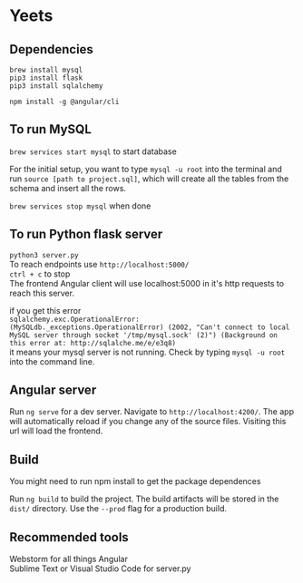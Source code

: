 # Yeets

## Dependencies
`brew install mysql`  
`pip3 install flask`  
`pip3 install sqlalchemy`  

`npm install -g @angular/cli`

## To run MySQL
`brew services start mysql` to start database  

For the initial setup, you want to type `mysql -u root` into the terminal and run `source [path to project.sql]`, which will create all the tables from the schema and insert all the rows.  

`brew services stop mysql` when done  


## To run Python flask server
`python3 server.py`  
To reach endpoints use `http://localhost:5000/`  
`ctrl + c` to stop  
The frontend Angular client will use localhost:5000 in it's http requests to reach this server.

if you get this error  
`sqlalchemy.exc.OperationalError: (MySQLdb._exceptions.OperationalError) (2002, "Can't connect to local MySQL server through socket '/tmp/mysql.sock' (2)") (Background on this error at: http://sqlalche.me/e/e3q8)`  
it means your mysql server is not running. Check by typing `mysql -u root` into the command line. 


## Angular server
Run `ng serve` for a dev server. Navigate to `http://localhost:4200/`. The app will automatically reload if you change any of the source files. Visiting this url will load the frontend. 

## Build
You might need to run npm install to get the package dependences  

Run `ng build` to build the project. The build artifacts will be stored in the `dist/` directory. Use the `--prod` flag for a production build.

## Recommended tools  
Webstorm for all things Angular  
Sublime Text or Visual Studio Code for server.py  
